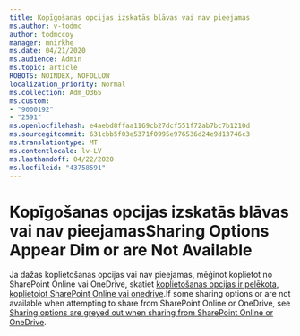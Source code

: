 ```yaml
---
title: Kopīgošanas opcijas izskatās blāvas vai nav pieejamas
ms.author: v-todmc
author: todmccoy
manager: mnirkhe
ms.date: 04/21/2020
ms.audience: Admin
ms.topic: article
ROBOTS: NOINDEX, NOFOLLOW
localization_priority: Normal
ms.collection: Adm_O365
ms.custom:
- "9000192"
- "2591"
ms.openlocfilehash: e4aebd8ffaa1169cb27dcf551f72ab7bc7b1210d
ms.sourcegitcommit: 631cbb5f03e5371f0995e976536d24e9d13746c3
ms.translationtype: MT
ms.contentlocale: lv-LV
ms.lasthandoff: 04/22/2020
ms.locfileid: "43758591"
---
```

# <a name="sharing-options-appear-dim-or-are-not-available"></a><span data-ttu-id="a902e-102">Kopīgošanas opcijas izskatās blāvas vai nav pieejamas</span><span class="sxs-lookup"><span data-stu-id="a902e-102">Sharing Options Appear Dim or are Not Available</span></span>

<span data-ttu-id="a902e-103">Ja dažas koplietošanas opcijas vai nav pieejamas, mēģinot koplietot no SharePoint Online vai OneDrive, skatiet [koplietošanas opcijas ir pelēkota, koplietojot SharePoint Online vai onedrive](https://docs.microsoft.com/sharepoint/support/administration/sharing-options-grayed-out-when-sharing-from-sharepoint-online-or-onedrive).</span><span class="sxs-lookup"><span data-stu-id="a902e-103">If some sharing options or are not available when attempting to share from SharePoint Online or OneDrive, see [Sharing options are greyed out when sharing from SharePoint Online or OneDrive](https://docs.microsoft.com/sharepoint/support/administration/sharing-options-grayed-out-when-sharing-from-sharepoint-online-or-onedrive).</span></span>
